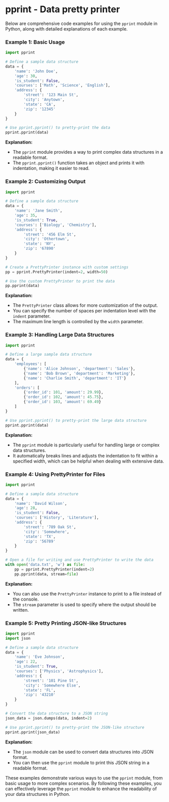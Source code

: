 # pprint - Data pretty printer

Below are comprehensive code examples for using the `pprint` module in Python, along with detailed explanations of each example.

### Example 1: Basic Usage

```python
import pprint

# Define a sample data structure
data = {
    'name': 'John Doe',
    'age': 30,
    'is_student': False,
    'courses': ['Math', 'Science', 'English'],
    'address': {
        'street': '123 Main St',
        'city': 'Anytown',
        'state': 'CA',
        'zip': '12345'
    }
}

# Use pprint.pprint() to pretty-print the data
pprint.pprint(data)
```

**Explanation:**
- The `pprint` module provides a way to print complex data structures in a readable format.
- The `pprint.pprint()` function takes an object and prints it with indentation, making it easier to read.

### Example 2: Customizing Output

```python
import pprint

# Define a sample data structure
data = {
    'name': 'Jane Smith',
    'age': 35,
    'is_student': True,
    'courses': ['Biology', 'Chemistry'],
    'address': {
        'street': '456 Elm St',
        'city': 'Othertown',
        'state': 'NY',
        'zip': '67890'
    }
}

# Create a PrettyPrinter instance with custom settings
pp = pprint.PrettyPrinter(indent=2, width=50)

# Use the custom PrettyPrinter to print the data
pp.pprint(data)
```

**Explanation:**
- The `PrettyPrinter` class allows for more customization of the output.
- You can specify the number of spaces per indentation level with the `indent` parameter.
- The maximum line length is controlled by the `width` parameter.

### Example 3: Handling Large Data Structures

```python
import pprint

# Define a large sample data structure
data = {
    'employees': [
        {'name': 'Alice Johnson', 'department': 'Sales'},
        {'name': 'Bob Brown', 'department': 'Marketing'},
        {'name': 'Charlie Smith', 'department': 'IT'}
    ],
    'orders': [
        {'order_id': 101, 'amount': 29.99},
        {'order_id': 102, 'amount': 45.75},
        {'order_id': 103, 'amount': 69.49}
    ]
}

# Use pprint.pprint() to pretty-print the large data structure
pprint.pprint(data)
```

**Explanation:**
- The `pprint` module is particularly useful for handling large or complex data structures.
- It automatically breaks lines and adjusts the indentation to fit within a specified width, which can be helpful when dealing with extensive data.

### Example 4: Using PrettyPrinter for Files

```python
import pprint

# Define a sample data structure
data = {
    'name': 'David Wilson',
    'age': 28,
    'is_student': False,
    'courses': ['History', 'Literature'],
    'address': {
        'street': '789 Oak St',
        'city': 'Somewhere',
        'state': 'TX',
        'zip': '56789'
    }
}

# Open a file for writing and use PrettyPrinter to write the data
with open('data.txt', 'w') as file:
    pp = pprint.PrettyPrinter(indent=2)
    pp.pprint(data, stream=file)
```

**Explanation:**
- You can also use the `PrettyPrinter` instance to print to a file instead of the console.
- The `stream` parameter is used to specify where the output should be written.

### Example 5: Pretty Printing JSON-like Structures

```python
import pprint
import json

# Define a sample data structure
data = {
    'name': 'Eve Johnson',
    'age': 22,
    'is_student': True,
    'courses': ['Physics', 'Astrophysics'],
    'address': {
        'street': '101 Pine St',
        'city': 'Somewhere Else',
        'state': 'FL',
        'zip': '43210'
    }
}

# Convert the data structure to a JSON string
json_data = json.dumps(data, indent=2)

# Use pprint.pprint() to pretty-print the JSON-like structure
pprint.pprint(json_data)
```

**Explanation:**
- The `json` module can be used to convert data structures into JSON format.
- You can then use the `pprint` module to print this JSON string in a readable format.

These examples demonstrate various ways to use the `pprint` module, from basic usage to more complex scenarios. By following these examples, you can effectively leverage the `pprint` module to enhance the readability of your data structures in Python.
